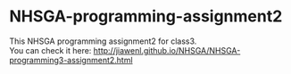 # NHSGA-programming-assignment2
This NHSGA programming assignment2 for class3.<br>
You can check it here: http://jiawenl.github.io/NHSGA/NHSGA-programming3-assignment2.html<br>
